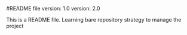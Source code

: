 #README file
version: 1.0
version: 2.0

This is a README file.
Learning bare repository strategy to manage the project
